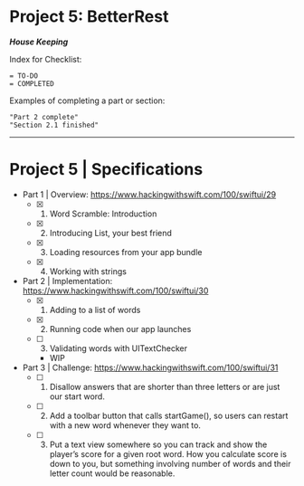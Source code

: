 # Project 5: BetterRest


***House Keeping***

Index for Checklist:

    = TO-DO
    = COMPLETED

Examples of completing a part or section:

    "Part 2 complete"
    "Section 2.1 finished"

______
# Project 5 | Specifications

- Part 1 | Overview: https://www.hackingwithswift.com/100/swiftui/29
    - [x] 1. Word Scramble: Introduction
    - [x] 2. Introducing List, your best friend
    - [x] 3. Loading resources from your app bundle
    - [x] 4. Working with strings



- Part 2 | Implementation: https://www.hackingwithswift.com/100/swiftui/30
    - [x] 1. Adding to a list of words
    - [x] 2. Running code when our app launches
    - [ ] 3. Validating words with UITextChecker
        - WIP


    
- Part 3 | Challenge: https://www.hackingwithswift.com/100/swiftui/31
    - [ ] 1. Disallow answers that are shorter than three letters or are just our start word.
    - [ ] 2. Add a toolbar button that calls startGame(), so users can restart with a new word whenever they want to.
    - [ ] 3. Put a text view somewhere so you can track and show the player’s score for a given root word. How you calculate score is down to you, but something involving number of words and their letter count would be reasonable.
